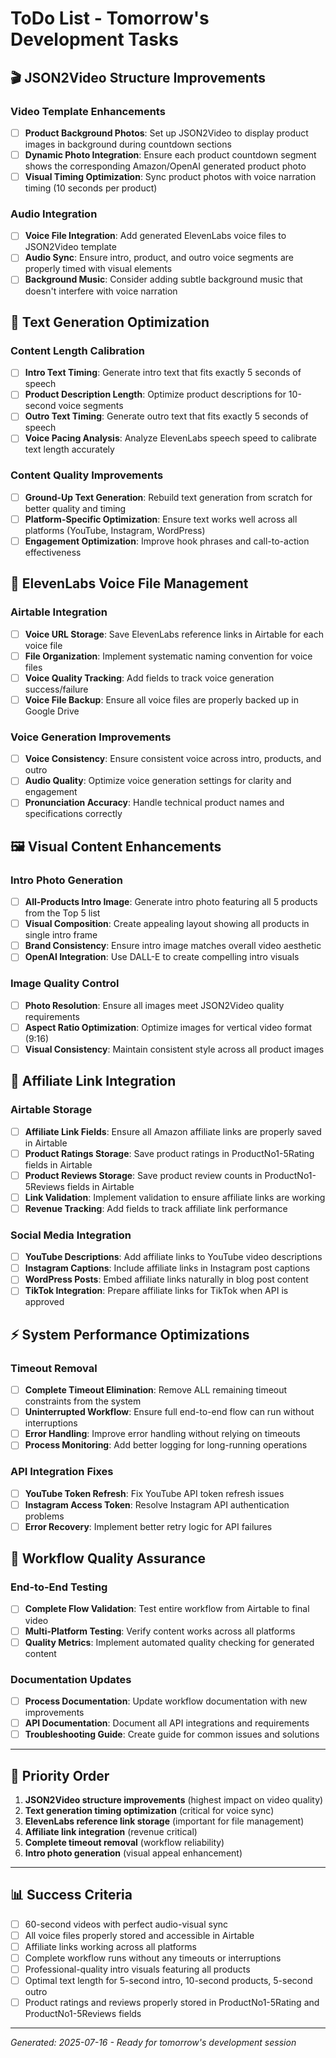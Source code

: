 # ToDo List - Tomorrow's Development Tasks

## 🎬 JSON2Video Structure Improvements

### Video Template Enhancements
- [ ] **Product Background Photos**: Set up JSON2Video to display product images in background during countdown sections
- [ ] **Dynamic Photo Integration**: Ensure each product countdown segment shows the corresponding Amazon/OpenAI generated product photo
- [ ] **Visual Timing Optimization**: Sync product photos with voice narration timing (10 seconds per product)

### Audio Integration 
- [ ] **Voice File Integration**: Add generated ElevenLabs voice files to JSON2Video template
- [ ] **Audio Sync**: Ensure intro, product, and outro voice segments are properly timed with visual elements
- [ ] **Background Music**: Consider adding subtle background music that doesn't interfere with voice narration

## 📝 Text Generation Optimization

### Content Length Calibration
- [ ] **Intro Text Timing**: Generate intro text that fits exactly 5 seconds of speech
- [ ] **Product Description Length**: Optimize product descriptions for 10-second voice segments
- [ ] **Outro Text Timing**: Generate outro text that fits exactly 5 seconds of speech
- [ ] **Voice Pacing Analysis**: Analyze ElevenLabs speech speed to calibrate text length accurately

### Content Quality Improvements
- [ ] **Ground-Up Text Generation**: Rebuild text generation from scratch for better quality and timing
- [ ] **Platform-Specific Optimization**: Ensure text works well across all platforms (YouTube, Instagram, WordPress)
- [ ] **Engagement Optimization**: Improve hook phrases and call-to-action effectiveness

## 🎤 ElevenLabs Voice File Management

### Airtable Integration
- [ ] **Voice URL Storage**: Save ElevenLabs reference links in Airtable for each voice file
- [ ] **File Organization**: Implement systematic naming convention for voice files
- [ ] **Voice Quality Tracking**: Add fields to track voice generation success/failure
- [ ] **Voice File Backup**: Ensure all voice files are properly backed up in Google Drive

### Voice Generation Improvements
- [ ] **Voice Consistency**: Ensure consistent voice across intro, products, and outro
- [ ] **Audio Quality**: Optimize voice generation settings for clarity and engagement
- [ ] **Pronunciation Accuracy**: Handle technical product names and specifications correctly

## 🖼️ Visual Content Enhancements

### Intro Photo Generation
- [ ] **All-Products Intro Image**: Generate intro photo featuring all 5 products from the Top 5 list
- [ ] **Visual Composition**: Create appealing layout showing all products in single intro frame
- [ ] **Brand Consistency**: Ensure intro image matches overall video aesthetic
- [ ] **OpenAI Integration**: Use DALL-E to create compelling intro visuals

### Image Quality Control
- [ ] **Photo Resolution**: Ensure all images meet JSON2Video quality requirements
- [ ] **Aspect Ratio Optimization**: Optimize images for vertical video format (9:16)
- [ ] **Visual Consistency**: Maintain consistent style across all product images

## 🔗 Affiliate Link Integration

### Airtable Storage
- [ ] **Affiliate Link Fields**: Ensure all Amazon affiliate links are properly saved in Airtable
- [ ] **Product Ratings Storage**: Save product ratings in ProductNo1-5Rating fields in Airtable
- [ ] **Product Reviews Storage**: Save product review counts in ProductNo1-5Reviews fields in Airtable
- [ ] **Link Validation**: Implement validation to ensure affiliate links are working
- [ ] **Revenue Tracking**: Add fields to track affiliate link performance

### Social Media Integration
- [ ] **YouTube Descriptions**: Add affiliate links to YouTube video descriptions
- [ ] **Instagram Captions**: Include affiliate links in Instagram post captions
- [ ] **WordPress Posts**: Embed affiliate links naturally in blog post content
- [ ] **TikTok Integration**: Prepare affiliate links for TikTok when API is approved

## ⚡ System Performance Optimizations

### Timeout Removal
- [ ] **Complete Timeout Elimination**: Remove ALL remaining timeout constraints from the system
- [ ] **Uninterrupted Workflow**: Ensure full end-to-end flow can run without interruptions
- [ ] **Error Handling**: Improve error handling without relying on timeouts
- [ ] **Process Monitoring**: Add better logging for long-running operations

### API Integration Fixes
- [ ] **YouTube Token Refresh**: Fix YouTube API token refresh issues
- [ ] **Instagram Access Token**: Resolve Instagram API authentication problems
- [ ] **Error Recovery**: Implement better retry logic for API failures

## 🔄 Workflow Quality Assurance

### End-to-End Testing
- [ ] **Complete Flow Validation**: Test entire workflow from Airtable to final video
- [ ] **Multi-Platform Testing**: Verify content works across all platforms
- [ ] **Quality Metrics**: Implement automated quality checking for generated content

### Documentation Updates
- [ ] **Process Documentation**: Update workflow documentation with new improvements
- [ ] **API Documentation**: Document all API integrations and requirements
- [ ] **Troubleshooting Guide**: Create guide for common issues and solutions

---

## 🎯 Priority Order

1. **JSON2Video structure improvements** (highest impact on video quality)
2. **Text generation timing optimization** (critical for voice sync)
3. **ElevenLabs reference link storage** (important for file management)
4. **Affiliate link integration** (revenue critical)
5. **Complete timeout removal** (workflow reliability)
6. **Intro photo generation** (visual appeal enhancement)

---

## 📊 Success Criteria

- [ ] 60-second videos with perfect audio-visual sync
- [ ] All voice files properly stored and accessible in Airtable
- [ ] Affiliate links working across all platforms
- [ ] Complete workflow runs without any timeouts or interruptions
- [ ] Professional-quality intro visuals featuring all products
- [ ] Optimal text length for 5-second intro, 10-second products, 5-second outro
- [ ] Product ratings and reviews properly stored in ProductNo1-5Rating and ProductNo1-5Reviews fields

---

*Generated: 2025-07-16 - Ready for tomorrow's development session*